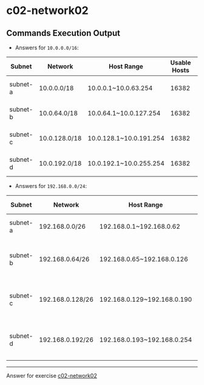 # c02-network02

## Commands Execution Output

- Answers for `10.0.0.0/16`:

|Subnet|Network|Host Range|Usable Hosts|Broadcast|AWS Reserved|
|-|-|-|-|-|-|
|subnet-a|10.0.0.0/18|10.0.0.1~10.0.63.254|16382|10.0.63.255|10.0.0.1 - 10.0.0.3 & 10.0.63.255
|subnet-b|10.0.64.0/18|10.0.64.1~10.0.127.254|16382|10.0.127.255|10.0.64.1 - 10.0.64.3 & 10.0.127.255
|subnet-c|10.0.128.0/18|10.0.128.1~10.0.191.254|16382|10.0.191.255|10.0.128.1 - 10.0.128.3 & 10.0.191.255
|subnet-d|10.0.192.0/18|10.0.192.1~10.0.255.254|16382|10.0.255.255 |10.0.192.1 - 10.0.192.3 & 10.0.255.255

- Answers for `192.168.0.0/24`:

|Subnet|Network|Host Range|Usable Hosts|Broadcast|AWS Reserved|
|-|-|-|-|-|-|
|subnet-a|192.168.0.0/26|192.168.0.1~192.168.0.62|62 |192.168.0.63|192.168.0.1 - 192.168.0.3 & 192.168.0.63
|subnet-b|192.168.0.64/26|192.168.0.65~192.168.0.126|62|192.168.0.127 |192.168.0.65 - 192.168.0.67 & 192.168.0.127
|subnet-c|192.168.0.128/26|192.168.0.129~192.168.0.190|62|192.168.0.191 |192.168.0.129 - 192.168.0.131 & 192.168.0.191
|subnet-d|192.168.0.192/26|192.168.0.193~192.168.0.254|62|192.168.0.255 |192.168.0.193 - 192.168.0.195 & 192.168.0.255

<!-- Don't change anything below this point-->
***
Answer for exercise [c02-network02](https://github.com/devopsacademyau/academy/blob/893381c6f0b69434d9e8597d3d4b1c17f9bc1371/classes/02class/exercises/c02-network02/README.md)